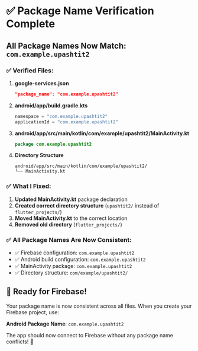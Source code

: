 # ✅ Package Name Verification Complete

## **All Package Names Now Match: `com.example.upashtit2`**

### ✅ **Verified Files:**

1. **google-services.json**
   ```json
   "package_name": "com.example.upashtit2"
   ```

2. **android/app/build.gradle.kts**
   ```kotlin
   namespace = "com.example.upashtit2"
   applicationId = "com.example.upashtit2"
   ```

3. **android/app/src/main/kotlin/com/example/upashtit2/MainActivity.kt**
   ```kotlin
   package com.example.upashtit2
   ```

4. **Directory Structure**
   ```
   android/app/src/main/kotlin/com/example/upashtit2/
   └── MainActivity.kt
   ```

### ✅ **What I Fixed:**

1. **Updated MainActivity.kt** package declaration
2. **Created correct directory structure** (`upashtit2/` instead of `flutter_projects/`)
3. **Moved MainActivity.kt** to the correct location
4. **Removed old directory** (`flutter_projects/`)

### ✅ **All Package Names Are Now Consistent:**

- ✅ Firebase configuration: `com.example.upashtit2`
- ✅ Android build configuration: `com.example.upashtit2`
- ✅ MainActivity package: `com.example.upashtit2`
- ✅ Directory structure: `com/example/upashtit2/`

## 🚀 **Ready for Firebase!**

Your package name is now consistent across all files. When you create your Firebase project, use:

**Android Package Name**: `com.example.upashtit2`

The app should now connect to Firebase without any package name conflicts! 🎉
